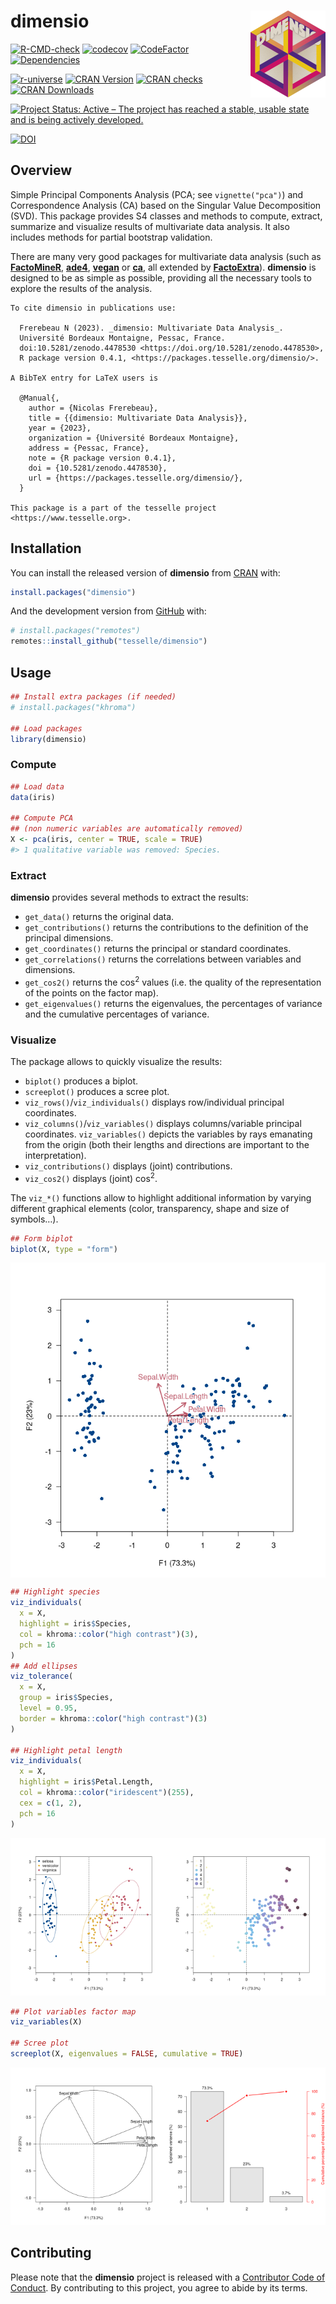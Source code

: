 
<!-- README.md is generated from README.Rmd. Please edit that file -->

# dimensio <img width=120px src="man/figures/logo.png" align="right" />

<!-- badges: start -->

[![R-CMD-check](https://github.com/tesselle/dimensio/workflows/R-CMD-check/badge.svg)](https://github.com/tesselle/dimensio/actions)
[![codecov](https://codecov.io/gh/tesselle/dimensio/branch/main/graph/badge.svg?token=0mcb7gbZu3)](https://app.codecov.io/gh/tesselle/dimensio)
[![CodeFactor](https://www.codefactor.io/repository/github/tesselle/dimensio/badge/main)](https://www.codefactor.io/repository/github/tesselle/dimensio/overview/main)
[![Dependencies](https://tinyverse.netlify.com/badge/dimensio)](https://cran.r-project.org/package=dimensio)

<a href="https://tesselle.r-universe.dev/dimensio"
class="pkgdown-devel"><img
src="https://tesselle.r-universe.dev/badges/dimensio"
alt="r-universe" /></a>
<a href="https://cran.r-project.org/package=dimensio"
class="pkgdown-release"><img
src="http://www.r-pkg.org/badges/version/dimensio"
alt="CRAN Version" /></a> <a
href="https://cran.r-project.org/web/checks/check_results_dimensio.html"
class="pkgdown-release"><img
src="https://badges.cranchecks.info/worst/dimensio.svg"
alt="CRAN checks" /></a>
<a href="https://cran.r-project.org/package=dimensio"
class="pkgdown-release"><img
src="http://cranlogs.r-pkg.org/badges/dimensio"
alt="CRAN Downloads" /></a>

[![Project Status: Active – The project has reached a stable, usable
state and is being actively
developed.](https://www.repostatus.org/badges/latest/active.svg)](https://www.repostatus.org/#active)

[![DOI](https://zenodo.org/badge/DOI/10.5281/zenodo.4478530.svg)](https://doi.org/10.5281/zenodo.4478530)
<!-- badges: end -->

## Overview

Simple Principal Components Analysis (PCA; see `vignette("pca")`) and
Correspondence Analysis (CA) based on the Singular Value Decomposition
(SVD). This package provides S4 classes and methods to compute, extract,
summarize and visualize results of multivariate data analysis. It also
includes methods for partial bootstrap validation.

There are many very good packages for multivariate data analysis (such
as [**FactoMineR**](http://factominer.free.fr/),
[**ade4**](https://pbil.univ-lyon1.fr/ade4/),
[**vegan**](https://rpubs.com/brouwern/veganpca) or
[**ca**](https://cran.r-project.org/package=ca), all extended by
[**FactoExtra**](https://rpkgs.datanovia.com/factoextra/)). **dimensio**
is designed to be as simple as possible, providing all the necessary
tools to explore the results of the analysis.

    To cite dimensio in publications use:

      Frerebeau N (2023). _dimensio: Multivariate Data Analysis_.
      Université Bordeaux Montaigne, Pessac, France.
      doi:10.5281/zenodo.4478530 <https://doi.org/10.5281/zenodo.4478530>,
      R package version 0.4.1, <https://packages.tesselle.org/dimensio/>.

    A BibTeX entry for LaTeX users is

      @Manual{,
        author = {Nicolas Frerebeau},
        title = {{dimensio: Multivariate Data Analysis}},
        year = {2023},
        organization = {Université Bordeaux Montaigne},
        address = {Pessac, France},
        note = {R package version 0.4.1},
        doi = {10.5281/zenodo.4478530},
        url = {https://packages.tesselle.org/dimensio/},
      }

    This package is a part of the tesselle project
    <https://www.tesselle.org>.

## Installation

You can install the released version of **dimensio** from
[CRAN](https://CRAN.R-project.org) with:

``` r
install.packages("dimensio")
```

And the development version from [GitHub](https://github.com/) with:

``` r
# install.packages("remotes")
remotes::install_github("tesselle/dimensio")
```

## Usage

``` r
## Install extra packages (if needed)
# install.packages("khroma")

## Load packages
library(dimensio)
```

### Compute

``` r
## Load data
data(iris)

## Compute PCA
## (non numeric variables are automatically removed)
X <- pca(iris, center = TRUE, scale = TRUE)
#> 1 qualitative variable was removed: Species.
```

### Extract

**dimensio** provides several methods to extract the results:

- `get_data()` returns the original data.
- `get_contributions()` returns the contributions to the definition of
  the principal dimensions.
- `get_coordinates()` returns the principal or standard coordinates.
- `get_correlations()` returns the correlations between variables and
  dimensions.
- `get_cos2()` returns the cos<sup>2</sup> values (i.e. the quality of
  the representation of the points on the factor map).
- `get_eigenvalues()` returns the eigenvalues, the percentages of
  variance and the cumulative percentages of variance.

### Visualize

The package allows to quickly visualize the results:

- `biplot()` produces a biplot.
- `screeplot()` produces a scree plot.
- `viz_rows()`/`viz_individuals()` displays row/individual principal
  coordinates.
- `viz_columns()`/`viz_variables()` displays columns/variable principal
  coordinates. `viz_variables()` depicts the variables by rays emanating
  from the origin (both their lengths and directions are important to
  the interpretation).
- `viz_contributions()` displays (joint) contributions.
- `viz_cos2()` displays (joint) cos<sup>2</sup>.

The `viz_*()` functions allow to highlight additional information by
varying different graphical elements (color, transparency, shape and
size of symbols…).

``` r
## Form biplot
biplot(X, type = "form")
```

<img src="man/figures/README-biplot-1.png" style="display: block; margin: auto;" />

``` r
## Highlight species
viz_individuals(
  x = X, 
  highlight = iris$Species, 
  col = khroma::color("high contrast")(3), 
  pch = 16
)
## Add ellipses
viz_tolerance(
  x = X, 
  group = iris$Species, 
  level = 0.95,
  border = khroma::color("high contrast")(3)
)

## Highlight petal length
viz_individuals(
  x = X,
  highlight = iris$Petal.Length,
  col = khroma::color("iridescent")(255), 
  cex = c(1, 2),
  pch = 16
)
```

<img src="man/figures/README-plot-ind-1.png" width="50%" /><img src="man/figures/README-plot-ind-2.png" width="50%" />

``` r
## Plot variables factor map
viz_variables(X)

## Scree plot
screeplot(X, eigenvalues = FALSE, cumulative = TRUE)
```

<img src="man/figures/README-plot-var-1.png" width="50%" /><img src="man/figures/README-plot-var-2.png" width="50%" />

## Contributing

Please note that the **dimensio** project is released with a
[Contributor Code of Conduct](https://www.tesselle.org/conduct.html). By
contributing to this project, you agree to abide by its terms.
